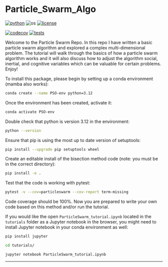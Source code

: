 # Particle_Swarm_Algo

[![python](https://img.shields.io/badge/python-3.12-blue.svg)](https://www.python.org/)
![os](https://img.shields.io/badge/os-ubuntu%20|%20macos%20|%20windows-blue.svg)
[![license](https://img.shields.io/badge/license-MIT-green.svg)](https://github.com/sandialabs/sibl#license)


[![codecov](https://codecov.io/gh/tuckluck/Assignment2/graph/badge.svg?token=TKF4CLV1G5)](https://codecov.io/gh/tuckluck/Particle_Swarm_Algo)
[![tests](https://github.com/tuckluck/Assignment2/actions/workflows/testsDS.yml/badge.svg)](https://github.com/tuckluck/Particle_Swarm_Algo/actions)



Welcome to the Particle Swarm Repo. In this repo I have written a basic particle swarm algorithm and explored a complex multi-dimensional problem. The tutorial will walk through the basics of how a particle swarm algorithm works and it will also discuss how to adjust the algorithm social, inertial, and cognitive variables which can be valuable for certain problems. Enjoy!


To install this package, please begin by setting up a conda environment (mamba also works):
```bash
conda create --name PSO-env python=3.12
```
Once the environment has been created, activate it:

```bash
conda activate PSO-env
```
Double check that python is version 3.12 in the environment:
```bash
python --version
```
Ensure that pip is using the most up to date version of setuptools:
```bash
pip install --upgrade pip setuptools wheel
```
Create an editable install of the bisection method code (note: you must be in the correct directory):
```bash
pip install -e .
```
Test that the code is working with pytest:
```bash
pytest -v --cov=particleswarm --cov-report term-missing
```
Code coverage should be 100%. Now you are prepared to write your own code based on this method and/or run the tutorial. 


If you would like the open `ParticleSwarm_tutorial.ipynb` located in the `tutorials` folder as a Jupyter notebook in the browser, you might need to install Jupyter notebook in your conda environment as well:
```bash
pip install jupyter
```
```bash
cd tutorials/
```
```bash
jupyter notebook ParticleSwarm_tutorial.ipynb
```
---
